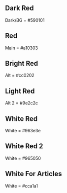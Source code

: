 ## Dark Red
Dark/BG = #590101

## Red
Main = #a10303

## Bright Red
Alt = #cc0202

## Light Red
Alt 2 = #9e2c2c

## White Red
White = #963e3e

## White Red 2
White = #965050

## White For Articles
White = #cca1a1
